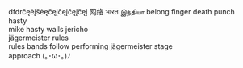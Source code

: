 dfdrčęėįšėęčęįčęįčęįčęį
网络
भारत
இந்தியா
belong finger death punch <br>
hasty <br>
mike hasty walls jericho <br>
jägermeister rules <br>
rules bands follow performing jägermeister stage <br>
approach 
(｡･ω･｡)ﾉ
